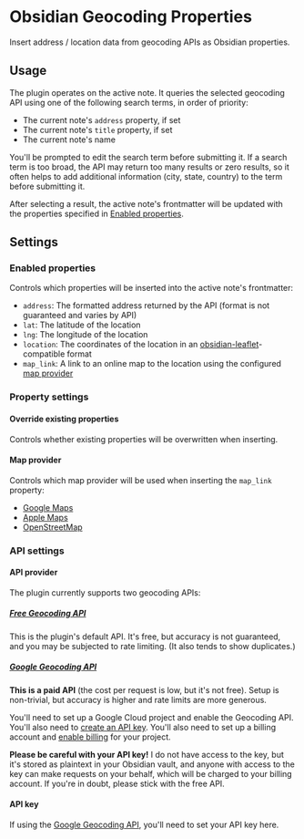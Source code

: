 # Obsidian Geocoding Properties

Insert address / location data from geocoding APIs as Obsidian properties.

## Usage

The plugin operates on the active note. It queries the selected geocoding API using one of the following search terms, in order of priority:

-   The current note's `address` property, if set
-   The current note's `title` property, if set
-   The current note's name

You'll be prompted to edit the search term before submitting it. If a search term is too broad, the API may return too many results or zero results, so it often helps to add additional information (city, state, country) to the term before submitting it.

After selecting a result, the active note's frontmatter will be updated with the properties specified in [Enabled properties](#enabled-properties).

## Settings

### Enabled properties

Controls which properties will be inserted into the active note's frontmatter:

-   `address`: The formatted address returned by the API (format is not guaranteed and varies by API)
-   `lat`: The latitude of the location
-   `lng`: The longitude of the location
-   `location`: The coordinates of the location in an [obsidian-leaflet](https://github.com/javalent/obsidian-leaflet)-compatible format
-   `map_link`: A link to an online map to the location using the configured [map provider](#map-provider)

### Property settings

#### Override existing properties

Controls whether existing properties will be overwritten when inserting.

#### Map provider

Controls which map provider will be used when inserting the `map_link` property:

-   [Google Maps](https://www.google.com/maps)
-   [Apple Maps](https://maps.apple.com)
-   [OpenStreetMap](https://www.openstreetmap.org)

### API settings

#### API provider

The plugin currently supports two geocoding APIs:

##### [Free Geocoding API](https://geocode.maps.co)

This is the plugin's default API. It's free, but accuracy is not guaranteed, and you may be subjected to rate limiting. (It also tends to show duplicates.)

##### [Google Geocoding API](https://developers.google.com/maps/documentation/geocoding/overview)

**This is a paid API** (the cost per request is low, but it's not free). Setup is non-trivial, but accuracy is higher and rate limits are more generous.

You'll need to set up a Google Cloud project and enable the Geocoding API. You'll also need to [create an API key](https://developers.google.com/maps/documentation/geocoding/get-api-key). You'll also need to set up a billing account and [enable billing](https://developers.google.com/maps/documentation/geocoding/get-api-key#premium-auth) for your project.

**Please be careful with your API key!** I do not have access to the key, but it's stored as plaintext in your Obsidian vault, and anyone with access to the key can make requests on your behalf, which will be charged to your billing account. If you're in doubt, please stick with the free API.

#### API key

If using the [Google Geocoding API](#google-geocoding-api), you'll need to set your API key here.
